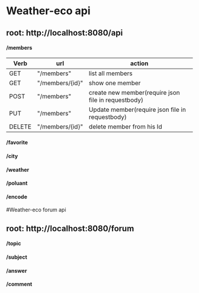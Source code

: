 


# Weather-eco api
## root: http://localhost:8080/api


#### /members 

<table>
	<thead>
		<tr> <th> Verb </th> <th> url </th> <th> action </th> </tr>
	</thead>
	<tbody>
		<tr> <td>GET</td> 		<td>"/members"</td> 		<td> list all members </td> </tr>
		<tr> <td>GET</td> 		<td>"/members/{id}"</td> 	<td> show one member </td> </tr>
		<tr> <td>POST</td> 		<td>"/members"</td> 		<td> create new member(require json file in requestbody) </td> </tr>
		<tr> <td>PUT</td> 		<td>"/members"</td> 		<td> Update member(require json file in requestbody) </td> </tr>
		<tr> <td>DELETE</td> 	<td>"/members/{id}"</td> 	<td> delete member from his Id </td> </tr>
	</tbody>
</table>




#### /favorite
#### /city
#### /weather
#### /poluant
#### /encode

#Weather-eco forum api
## root: http://localhost:8080/forum


#### /topic
#### /subject
#### /answer
#### /comment

